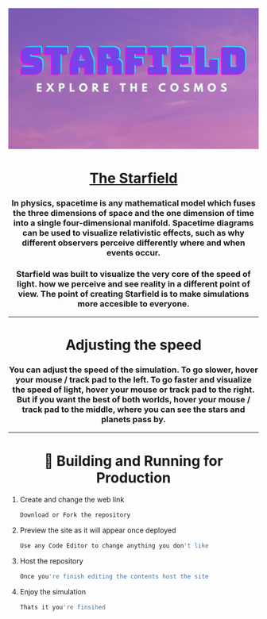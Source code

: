 <img alt="Logo" src="https://raw.githubusercontent.com/TheCodingRocket/Starfield/main/images/field.png"/>


<h1 align="center">
   <a href="https://editor.p5js.org/4N4NT4/present/mIm8UBZct" target="_blank">The Starfield</a>
</h1>

<h3 align="center">
  In physics, spacetime is any mathematical model which fuses the three dimensions of space and the one dimension of time into a single four-dimensional manifold. Spacetime diagrams can be used to visualize relativistic effects, such as why different observers perceive differently where and when events occur. 
  </h3>

<h3 align="center">
 Starfield was built to visualize the very core of the speed of light. how we perceive and see reality in a different point of view. The point of creating Starfield is to make simulations more accesible to everyone.
 </h3>



---
<h1 align="center">
Adjusting the speed
</h1>
 
 <h3 align="center">
 You can adjust the speed of the simulation. To go slower, hover your mouse / track pad to the left. To go faster and visualize the speed of light, hover your mouse or track pad to the right. But if you want the best of both worlds, hover your mouse / track pad to the middle, where you can see the stars and planets pass by.
 </h3>

 


---
<h1 align="center">
🚀 Building and Running for Production
</h1>

1. Create and change the web link

   ```sh
   Download or Fork the repository
   ```

2. Preview the site as it will appear once deployed

   ```sh
   Use any Code Editor to change anything you don't like
   ```
3. Host the repository

   ```sh
   Once you're finish editing the contents host the site
   ```
4. Enjoy the simulation

   ```sh
   Thats it you're finsihed
   ```
